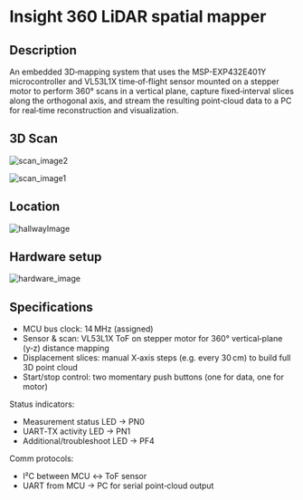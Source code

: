 # Insight 360 LiDAR spatial mapper

## Description

An embedded 3D‐mapping system that uses the MSP-EXP432E401Y microcontroller and VL53L1X time‑of‑flight sensor mounted on a stepper motor to perform 360° scans in a vertical plane, capture fixed‑interval slices along the orthogonal axis, and stream the resulting point‑cloud data to a PC for real‑time reconstruction and visualization.
<br>

## 3D Scan

![scan_image2](https://github.com/user-attachments/assets/a06112d5-188a-404d-a04a-7a28f107874c)

![scan_image1](https://github.com/user-attachments/assets/0effd7ee-4177-4258-998a-eabaf5aa280c)
<br>

## Location

![hallwayImage](https://github.com/user-attachments/assets/6fc73dfe-0496-4e4b-ad57-df842c389229)
<br>

## Hardware setup

![hardware_image](https://github.com/user-attachments/assets/be79a866-e69d-4742-b3ac-7111aed3f17b)
<br>

## Specifications

- MCU bus clock: 14 MHz (assigned)
- Sensor & scan: VL53L1X ToF on stepper motor for 360° vertical‑plane (y‑z) distance mapping
- Displacement slices: manual X‑axis steps (e.g. every 30 cm) to build full 3D point cloud
- Start/stop control: two momentary push buttons (one for data, one for motor)

Status indicators:
- Measurement status LED → PN0
- UART‑TX activity LED → PN1
- Additional/troubleshoot LED → PF4

Comm protocols:
- I²C between MCU ↔ ToF sensor
- UART from MCU → PC for serial point‑cloud output
